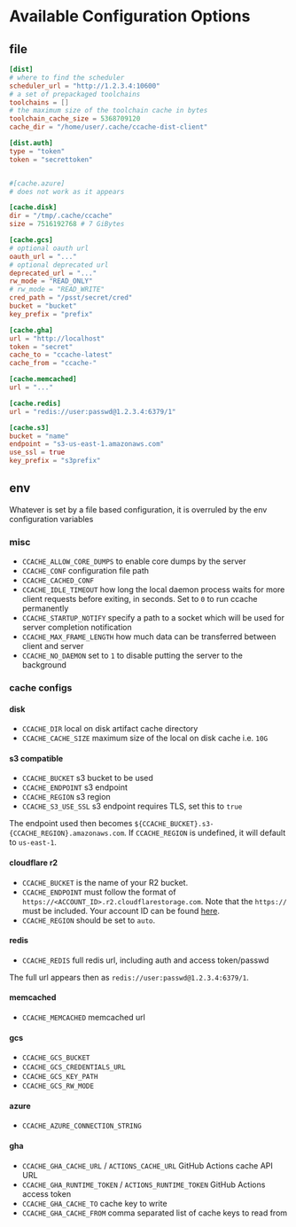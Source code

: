 # Available Configuration Options

## file

```toml
[dist]
# where to find the scheduler
scheduler_url = "http://1.2.3.4:10600"
# a set of prepackaged toolchains
toolchains = []
# the maximum size of the toolchain cache in bytes
toolchain_cache_size = 5368709120
cache_dir = "/home/user/.cache/ccache-dist-client"

[dist.auth]
type = "token"
token = "secrettoken"


#[cache.azure]
# does not work as it appears

[cache.disk]
dir = "/tmp/.cache/ccache"
size = 7516192768 # 7 GiBytes

[cache.gcs]
# optional oauth url
oauth_url = "..."
# optional deprecated url
deprecated_url = "..."
rw_mode = "READ_ONLY"
# rw_mode = "READ_WRITE"
cred_path = "/psst/secret/cred"
bucket = "bucket"
key_prefix = "prefix"

[cache.gha]
url = "http://localhost"
token = "secret"
cache_to = "ccache-latest"
cache_from = "ccache-"

[cache.memcached]
url = "..."

[cache.redis]
url = "redis://user:passwd@1.2.3.4:6379/1"

[cache.s3]
bucket = "name"
endpoint = "s3-us-east-1.amazonaws.com"
use_ssl = true
key_prefix = "s3prefix"
```

## env

Whatever is set by a file based configuration, it is overruled by the env
configuration variables

### misc

* `CCACHE_ALLOW_CORE_DUMPS` to enable core dumps by the server
* `CCACHE_CONF` configuration file path
* `CCACHE_CACHED_CONF`
* `CCACHE_IDLE_TIMEOUT` how long the local daemon process waits for more client requests before exiting, in seconds. Set to `0` to run ccache permanently
* `CCACHE_STARTUP_NOTIFY` specify a path to a socket which will be used for server completion notification
* `CCACHE_MAX_FRAME_LENGTH` how much data can be transferred between client and server
* `CCACHE_NO_DAEMON` set to `1` to disable putting the server to the background

### cache configs

#### disk

* `CCACHE_DIR` local on disk artifact cache directory
* `CCACHE_CACHE_SIZE` maximum size of the local on disk cache i.e. `10G`

#### s3 compatible

* `CCACHE_BUCKET` s3 bucket to be used
* `CCACHE_ENDPOINT` s3 endpoint
* `CCACHE_REGION` s3 region
* `CCACHE_S3_USE_SSL` s3 endpoint requires TLS, set this to `true`

The endpoint used then becomes `${CCACHE_BUCKET}.s3-{CCACHE_REGION}.amazonaws.com`.
If `CCACHE_REGION` is undefined, it will default to `us-east-1`.

#### cloudflare r2

* `CCACHE_BUCKET` is the name of your R2 bucket.
* `CCACHE_ENDPOINT` must follow the format of `https://<ACCOUNT_ID>.r2.cloudflarestorage.com`. Note that the `https://` must be included. Your account ID can be found [here](https://developers.cloudflare.com/fundamentals/get-started/basic-tasks/find-account-and-zone-ids/).
* `CCACHE_REGION` should be set to `auto`.

#### redis

* `CCACHE_REDIS` full redis url, including auth and access token/passwd

The full url appears then as `redis://user:passwd@1.2.3.4:6379/1`.

#### memcached

* `CCACHE_MEMCACHED` memcached url

#### gcs

* `CCACHE_GCS_BUCKET`
* `CCACHE_GCS_CREDENTIALS_URL`
* `CCACHE_GCS_KEY_PATH`
* `CCACHE_GCS_RW_MODE`

#### azure

* `CCACHE_AZURE_CONNECTION_STRING`

#### gha

* `CCACHE_GHA_CACHE_URL` / `ACTIONS_CACHE_URL` GitHub Actions cache API URL
* `CCACHE_GHA_RUNTIME_TOKEN` / `ACTIONS_RUNTIME_TOKEN` GitHub Actions access token
* `CCACHE_GHA_CACHE_TO` cache key to write
* `CCACHE_GHA_CACHE_FROM` comma separated list of cache keys to read from
